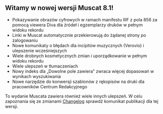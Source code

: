 ## Witamy w nowej wersji Muscat 8.1!

* Pokazywanie obrazów cyfrowych w ramach manifestu IIIF z pola 856 za pomocą viewera Diva dla źródeł i egzemplarzy druków w pełnym widoku rekordu
* Linki w Muscat automatycznie przekierowują do żądanej strony po zalogowaniu
* Nowe komunikaty o błędach dla incipitów muzycznych (Verovio) i ulepszenie wcześniejszych
* Wiele drobnych kosmetycznych zmian i uporządkowanie w pełnym widoku rekordu
* Wiele ulepszeń w tłumaczeniach
* Nowy indeks dla „Dowolne pole zawiera” zwraca więcej dopasowań w wynikach wyszukiwania
* Nowe narzędzie do konwersji szablonów z rękopisów na druki dla pracowników Centrum Redakcyjnego

To wydanie Muscata zawiera również wiele innych ulepszeń. W celu zapoznania się ze zmianami [Changelog](https://github.com/rism-ch/muscat/blob/master/CHANGELOG) sprawdź komunikat publikacji dla tej wersji.